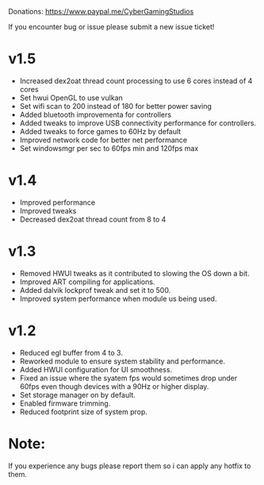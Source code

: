 Donations:
https://www.paypal.me/CyberGamingStudios

If you encounter bug or issue please submit a new issue ticket!

# v1.5
- Increased dex2oat thread count processing to use 6 cores instead of 4 cores
- Set hwui OpenGL to use vulkan
- Set wifi scan to 200 instead of 180 for better power saving
- Added bluetooth improvementa for controllers
- Added tweaks to improve USB connectivity performance for controllers.
- Added tweaks to force games to 60Hz by default
- Improved network code for better net performance
- Set windowsmgr per sec to 60fps min and 120fps max

# v1.4
- Improved performance
- Improved tweaks
- Decreased dex2oat thread count from 8 to 4

# v1.3
- Removed HWUI tweaks as it contributed to slowing the OS down a bit.
- Improved ART compiling for applications.
- Added dalvik lockprof tweak and set it to 500.
- Improved system performance when module us being used.

# v1.2
- Reduced egl buffer from 4 to 3.
- Reworked module to ensure system stability and performance.
- Added HWUI configuration for UI smoothness.
- Fixed an issue where the syatem fps would sometimes drop under 60fps even though devices with a 90Hz or higher display.
- Set storage manager on by default.
- Enabled firmware trimming.
- Reduced footprint size of system prop.

# Note: 
If you experience any bugs please report them so i can apply any hotfix to them.
